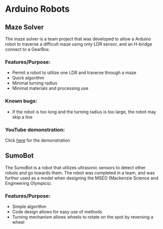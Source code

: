 # Arduino Robots

## Maze Solver
The maze solver is a team project that was developed to allow a Arduino robot to traverse a difficult maze using only LDR sensor, and an H-bridge connect to a GearBox. 

### Features/Purpose:
* Permit a robot to utilize one LDR and traverse through a maze
* Quick algorithm
* Minimal turning radius
* Minimal materials and processing use

### Known bugs:
* If the robot is too long and the turning radius is too large, the robot may skip a line

### YouTube demonstration:
Click [here](https://www.youtube.com/watch?v=MwWELXI1nP4&feature=youtu.be) for the demonstration

## SumoBot
The SumoBot is a robot that utilizes ultrasonic sensors to detect other robots and go towards them. The robot was completed in a team, and was further used as a model when designing the MSEO (Mackenzie Science and Engineering Olympics). 

### Features/Purpose:
* Simple algorithm
* Code design allows for easy use of methods
* Turning mechanism allows wheels to rotate on the spot by reversing a wheel

